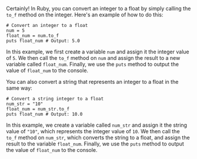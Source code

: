 Certainly! In Ruby, you can convert an integer to a float by simply calling the `to_f` method on the integer. Here's an example of how to do this:

```
# Convert an integer to a float
num = 5
float_num = num.to_f
puts float_num # Output: 5.0
```

In this example, we first create a variable `num` and assign it the integer value of `5`. We then call the `to_f` method on `num` and assign the result to a new variable called `float_num`. Finally, we use the `puts` method to output the value of `float_num` to the console.

You can also convert a string that represents an integer to a float in the same way:

```
# Convert a string integer to a float
num_str = "10"
float_num = num_str.to_f
puts float_num # Output: 10.0
```

In this example, we create a variable called `num_str` and assign it the string value of `"10"`, which represents the integer value of `10`. We then call the `to_f` method on `num_str`, which converts the string to a float, and assign the result to the variable `float_num`. Finally, we use the `puts` method to output the value of `float_num` to the console.